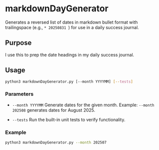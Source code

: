 # markdownDayGenerator

Generates a reversed list of dates in markdown bullet format with trailingspace (e.g., `* 20250831 `) for use in a daily success journal.

## Purpose

I use this to prep the date headings in my daily success journal.

## Usage

```bash
python3 markdownDayGenerator.py [--month YYYYMM] [--tests]
```

### Parameters

* `--month YYYYMM`
  Generate dates for the given month. Example: `--month 202508` generates dates for August 2025.

* `--tests`
  Run the built-in unit tests to verify functionality.

### Example

```bash
python3 markdownDayGenerator.py --month 202507
```
